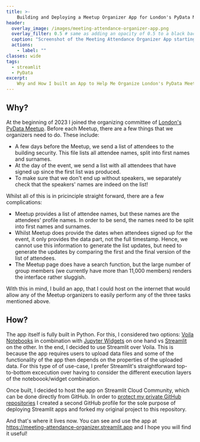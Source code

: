 ```yaml
---
title: >-
    Building and Deploying a Meetup Organizer App for London's PyData Meetup
header:
  overlay_image: /images/meeting-attendance-organizer-app.png
  overlay_filter: 0.5 # same as adding an opacity of 0.5 to a black background
  caption: "Screenshot of the Meeting Attendance Organizer App starting page"
  actions:
    - label: ""
classes: wide
tags:
  - streamlit
  - PyData
excerpt: 
    Why and How I built an App to Help Me Organize London's PyData Meetup
---
```


## Why?

At the beginning of 2023 I joined the organizing committee of [London's PyData Meetup](https://www.meetup.com/pydata-london-meetup/). Before each Meetup, there are a few things that we organizers need to do. These include:

* A few days before the Meetup, we send a list of attendees to the building security. This file lists all attendee names, split into first names and surnames.
* At the day of the event, we send a list with all attendees that have signed up since the first list was produced.
* To make sure that we don't end up without speakers, we separately check that the speakers' names are indeed on the list!

Whilst all of this is in pricinciple straight forward, there are a few complications:

* Meetup provides a list of attendee names, but these names are the attendees' profile names. In order to be send, the names need to be split into first names and surnames.
* Whilst Meetup does provide the dates when attendees signed up for the event, it only provides the data part, not the full timestamp. Hence, we cannot use this information to generate the list updates, but need to generate the updates by comparing the first and the final version of the list of attendees.
* The Meetup page does have a search function, but the large number of group members (we currently have more than 11,000 members) renders the interface rather sluggish.

With this in mind, I build an app, that I could host on the internet that would allow any of the Meetup organizers to easily perform any of the three tasks mentioned above.

## How?

The app itself is fully built in Python. For this, I considered two options: [Voila Notebooks](https://github.com/voila-dashboards/voila) in combination with [Jupyter Widgets](https://ipywidgets.readthedocs.io/en/latest/) on one hand vs [Streamlit](https://streamlit.io/) on the other. In the end, I decided to use Streamlit over Voila. This is because the app requires users to upload data files and some of the functionality of the app then depends on the properties of the uploaded data. For this type of of use-case, I prefer Streamlit's straightforward top-to-bottom excecution over having to consider the different execution layers of the noteboook/widget combination.

Once built, I decided to host the app on Streamlit Cloud Community, which can be done directly from GitHub. In order to [protect my private GitHub repositories]() I created a second GitHub profile for the sole purpose of deploying Streamlit apps and forked my original project to this repository.

And that's where it lives now. You can see and use the app at https://meeting-attendance-organizer.streamlit.app and I hope you will find it useful!